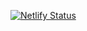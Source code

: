 [![Netlify Status](https://api.netlify.com/api/v1/badges/d8c26707-f7d9-4f92-b5d3-37770ee8e942/deploy-status)](https://app.netlify.com/sites/vivation/deploys)